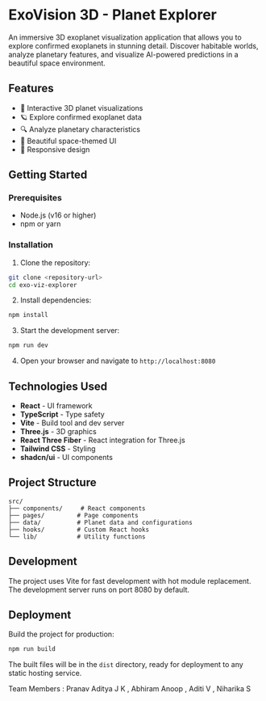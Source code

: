 # ExoVision 3D - Planet Explorer

An immersive 3D exoplanet visualization application that allows you to explore confirmed exoplanets in stunning detail. Discover habitable worlds, analyze planetary features, and visualize AI-powered predictions in a beautiful space environment.

## Features

- 🌌 Interactive 3D planet visualizations
- 🪐 Explore confirmed exoplanet data
- 🔍 Analyze planetary characteristics
- 🎨 Beautiful space-themed UI
- 📱 Responsive design

## Getting Started

### Prerequisites

- Node.js (v16 or higher)
- npm or yarn

### Installation

1. Clone the repository:

```bash
git clone <repository-url>
cd exo-viz-explorer
```

2. Install dependencies:

```bash
npm install
```

3. Start the development server:

```bash
npm run dev
```

4. Open your browser and navigate to `http://localhost:8080`

## Technologies Used

- **React** - UI framework
- **TypeScript** - Type safety
- **Vite** - Build tool and dev server
- **Three.js** - 3D graphics
- **React Three Fiber** - React integration for Three.js
- **Tailwind CSS** - Styling
- **shadcn/ui** - UI components

## Project Structure

```
src/
├── components/     # React components
├── pages/         # Page components
├── data/          # Planet data and configurations
├── hooks/         # Custom React hooks
└── lib/           # Utility functions
```

## Development

The project uses Vite for fast development with hot module replacement. The development server runs on port 8080 by default.

## Deployment

Build the project for production:

```bash
npm run build
```

The built files will be in the `dist` directory, ready for deployment to any static hosting service.




Team Members : Pranav Aditya J K , Abhiram Anoop , Aditi V , Niharika S
